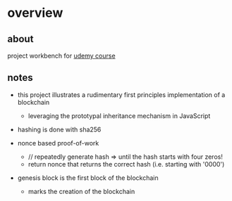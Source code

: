# overview

## about
project workbench for [udemy course](https://www.udemy.com/course/build-a-blockchain-in-javascript/) 

## notes
- this project illustrates a rudimentary first principles implementation of a blockchain
    - leveraging the prototypal inheritance mechanism in JavaScript

- hashing is done with sha256 
- nonce based proof-of-work
    - // repeatedly generate hash => until the hash starts with four zeros!
    - return nonce that returns the correct hash (i.e. starting with '0000')
- genesis block is the first block of the blockchain
    - marks the creation of the blockchain